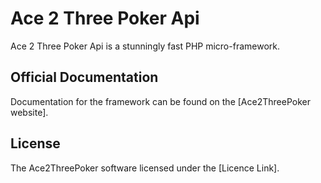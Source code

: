 # Ace 2 Three Poker Api

Ace 2 Three Poker Api is a stunningly fast PHP micro-framework.

## Official Documentation

Documentation for the framework can be found on the [Ace2ThreePoker website].

## License

The Ace2ThreePoker software licensed under the [Licence Link].
